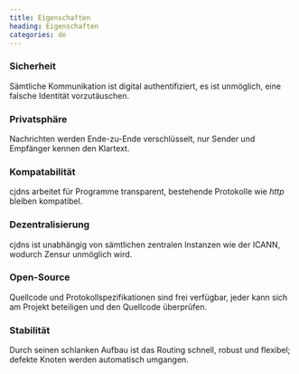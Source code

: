 ```yaml
---
title: Eigenschaften
heading: Eigenschaften
categories: de
---
```

<div class="pure-u-sm-1-2 pure-u-md-1-3 pure-u-xd-1-6 feature">
    <h3>Sicherheit</h3>
    <i class="fa fa-lock"></i>
    <p>Sämtliche Kommunikation ist digital authentifiziert, es ist unmöglich, eine falsche Identität vorzutäuschen.</p>
</div>

<div class="pure-u-sm-1-2 pure-u-md-1-3 pure-u-xd-1-6 feature">
    <h3>Privatsphäre</h3>
    <i class="fa fa-eye"></i>
    <p>Nachrichten werden Ende-zu-Ende verschlüsselt, nur Sender und Empfänger kennen den Klartext.</p>
</div>

<div class="pure-u-sm-1-2 pure-u-md-1-3 pure-u-xd-1-6 feature">
    <h3>Kompatabilität</h3>
    <i class="fa fa-globe"></i>
    <p>cjdns arbeitet für Programme transparent, bestehende Protokolle wie <i>http</i> bleiben kompatibel.</p>
</div>

<div class="pure-u-sm-1-2 pure-u-md-1-3 pure-u-xd-1-6 feature">
    <h3>Dezentralisierung</h3>
    <i class="fa fa-sitemap"></i>
    <p>cjdns ist unabhängig von sämtlichen zentralen Instanzen wie der ICANN, wodurch Zensur unmöglich wird.</p>
</div>

<div class="pure-u-sm-1-2 pure-u-md-1-3 pure-u-xd-1-6 feature">
    <h3>Open-Source</h3>
    <i class="fa fa-users"></i>
    <p>Quellcode und Protokollspezifikationen sind frei verfügbar, jeder kann sich am Projekt beteiligen und den Quellcode überprüfen.</p>
</div>

<div class="pure-u-sm-1-2 pure-u-md-1-3 pure-u-xd-1-6 feature">
    <h3>Stabilität</h3>
    <i class="fa fa-tachometer"></i>
    <p>Durch seinen schlanken Aufbau ist das Routing schnell, robust und flexibel; defekte Knoten werden automatisch umgangen.</p>
</div>
